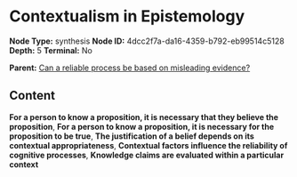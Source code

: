 # Contextualism in Epistemology

**Node Type:** synthesis
**Node ID:** 4dcc2f7a-da16-4359-b792-eb99514c5128
**Depth:** 5
**Terminal:** No

**Parent:** [Can a reliable process be based on misleading evidence?](can-a-reliable-process-be-based-on-misleading-evidence-antithesis-f71605df-18ba-45c1-9302-eba4bf6fd144.md)

## Content

**For a person to know a proposition, it is necessary that they believe the proposition**, **For a person to know a proposition, it is necessary for the proposition to be true**, **The justification of a belief depends on its contextual appropriateness**, **Contextual factors influence the reliability of cognitive processes**, **Knowledge claims are evaluated within a particular context**
